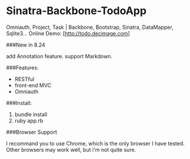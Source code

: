 Sinatra-Backbone-TodoApp
========================

Omniauth, Project, Task | Backbone, Bootstrap, Sinatra, DataMapper, Sqlite3...
Online Demo: [http://todo.decimage.com]

###New in 8.24

add Annotation feature.
support Markdown.

###Features:

+ RESTful
+ front-end MVC
+ Omniauth

###Install:

1. bundle install
2. ruby app.rb

###Browser Support

I recommand you to use Chrome, which is the only browser I have tested.
Other browsers may work well, but i'm not quite sure.

